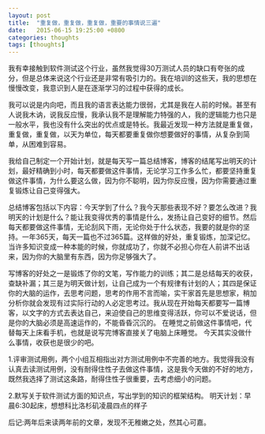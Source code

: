 ```yaml
---
layout: post
title:  "重复做，重复做，重复做，重要的事情说三遍"
date:   2015-06-15 19:25:00 +0800
categories: thoughts
tags: [thoughts]
---
```



我有幸接触到软件测试这个行业，虽然我觉得30万测试人员的缺口有夸张的成分，但是总体来说这个行业还是非常有吸引力的。我在培训的这些天，我的思想在慢慢改变，我意识到人是在逐渐学习的过程中获得的成长。

我可以说是内向吧，而且我的语言表达能力很弱，尤其是我在人前的时候。甚至有人说我木讷，说我反应慢，我承认我不是理解能力特强的人，我的逻辑能力也只是一般水平，我也没有什么突出的优点或是特长。我最近发现一种方法就是重复做，重复做，重复做，以天为单位，每天都要重复做你想要做好的事情，从复杂到简单，从困难到容易。

我给自己制定一个开始计划，就是每天写一篇总结博客，博客的结尾写出明天的计划，最好精确到小时，每天都要做这件事情，无论学习工作多么忙，都要坚持重复做这件事情，为什么要这么做，因为你不聪明，因为你反应慢，因为你需要通过重复锻炼让自己变得强大。

总结博客包括以下内容：今天学到了什么？我今天那些表现不好？要怎么改进？我明天的计划是什么？能让我变得优秀的事情是什么，发扬让自己变好的细节。然后每天都要做这件事情，无论刮风下雨，无论你处于什么状态，我要的就是你的坚持。一年365天，每天一篇也不过365篇。这样做的好处，重复锻炼，加深记忆。当许多知识变成一种本能的时候，你就成功了，你就不必担心你在人前讲不出话来，因为你的大脑里有东西，因为你足够强大了。

写博客的好处之一是锻炼了你的文笔，写作能力的训练；其二是总结每天的收获，查缺补漏；其三是为明天做计划，让自己成为一个有规律有计划的人；其四是保证你的大脑的运作，去思考问题，思考的作用不言而喻，实干家首先是思想家，稍加分析你就会发现有过实际行动的人必定思考过。我从现在开始每天都要写一篇博客，以文字的方式去表达自己，来迫使自己的思维变得活跃，你可以不爱说话，但是你的大脑必须是高速运作的，不能昏昏沉沉的。
在睡觉之前做这件事情吧，代替每天上床看手机，也就是说写完博客直接关了电脑上床睡觉。
今天其实没做什么事情，收获也是很少的吧。

1.评审测试用例，两个小组互相指出对方测试用例中不完善的地方。我觉得我没有认真去读测试用例，没有耐得住性子去做这件事情，这是我今天做的不好的地方，既然我选择了测试这条路，耐得住性子很重要，去考虑细小的问题。

2.默写关于软件测试方面的知识点，写出学到的知识的框架结构。
明天计划：早晨6:30起床，想想科比洛杉矶凌晨四点的样子

后记:两年后来读两年前的文章，发现不无稚嫩之处，然其心可嘉。